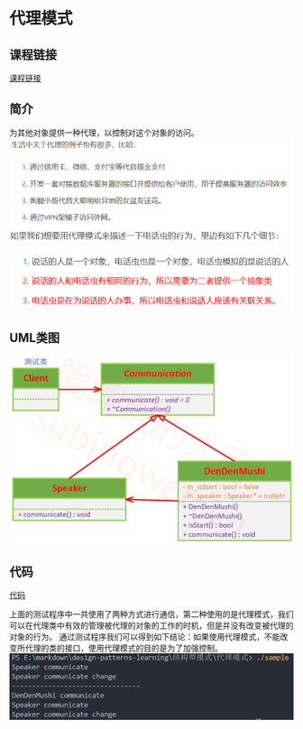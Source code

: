# 代理模式

## 课程链接

[课程链接](https://subingwen.cn/design-patterns/proxy/)

## 简介

为其他对象提供一种代理，以控制对这个对象的访问。
![例子](image.png)
![细节](image-1.png)

## UML类图

![UML类图](image-2.png)

## 代码

[代码](./sample.cpp)

上面的测试程序中一共使用了两种方式进行通信，第二种使用的是代理模式，我们可以在代理类中有效的管理被代理的对象的工作的时机，但是并没有改变被代理的对象的行为。
通过测试程序我们可以得到如下结论：如果使用代理模式，不能改变所代理的类的接口，使用代理模式的目的是为了加强控制。
![输出](image-3.png)